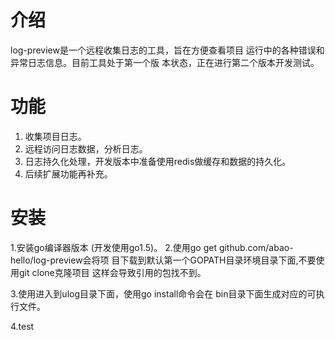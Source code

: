 # 介绍 
log-preview是一个远程收集日志的工具，旨在方便查看项目
运行中的各种错误和异常日志信息。目前工具处于第一个版
本状态，正在进行第二个版本开发测试。

# 功能
1. 收集项目日志。
2. 远程访问日志数据，分析日志。
3. 日志持久化处理，开发版本中准备使用redis做缓存和数据的持久化。
4. 后续扩展功能再补充。

# 安装
1.安装go编译器版本 (开发使用go1.5)。
2.使用go get github.com/abao-hello/log-preview会将项
目下载到默认第一个GOPATH目录环境目录下面,不要使用git clone克隆项目
这样会导致引用的包找不到。

3.使用进入到ulog目录下面，使用go install命令会在
  bin目录下面生成对应的可执行文件。
  
4.test